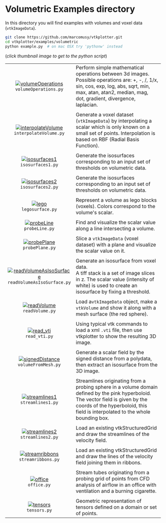 # Volumetric Examples directory
In this directory you will find examples with volumes and voxel data (`vtkImageData`).
```bash
git clone https://github.com/marcomusy/vtkplotter.git
cd vtkplotter/examples/volumetric
python example.py  # on mac OSX try 'pythonw' instead
```
(_click thumbnail image to get to the python script_)

|                                                                                                                                                                                                                                                                       |      |
|:---------------------------------------------------------------------------------------------------------------------------------------------------------------------------------------------------------------------------------------------------------------------:|:-----|
| [![volumeOperations](https://user-images.githubusercontent.com/32848391/50739032-6b2a7c80-11da-11e9-82fb-495c803ea9bf.jpg)](https://github.com/marcomusy/vtkplotter/blob/master/examples/volumetric/volumeOperations.py)<br/> `volumeOperations.py`                      |  Perform simple mathematical operations between 3d images.<br>Possible operations are: +, -, /, 1/x, sin, cos, exp, log, abs,  sqrt, min, max, atan, atan2, median, mag, dot, gradient, divergence, laplacian.|
|                                                                                                                                                                                                                                                                       |      |
| [![interpolateVolume](https://user-images.githubusercontent.com/32848391/50739033-6b2a7c80-11da-11e9-86fd-6026b22737df.jpg)](https://github.com/marcomusy/vtkplotter/blob/master/examples/volumetric/interpolateVolume.py)<br/> `interpolateVolume.py`                | Generate a voxel dataset (`vtkImageData`) by interpolating a scalar which is only known on a small set of points. Interpolation is based on RBF (Radial Basis Function).|
|                                                                                                                                                                                                                                                                       |      |
| [![isosurfaces1](https://user-images.githubusercontent.com/32848391/52141625-975ce000-2656-11e9-91fc-291e072fc4c1.png)](https://github.com/marcomusy/vtkplotter/blob/master/examples/volumetric/isosurfaces1.py)<br/> `isosurfaces1.py`                               | Generate the isosurfaces corresponding to an input set of thresholds on volumetric data.|
|                                                                                                                                                                                                                                                                       |      |
| [![isosurfaces2](https://user-images.githubusercontent.com/32848391/51558920-ec436e00-1e80-11e9-9d96-aa9b7c72d58b.png)](https://github.com/marcomusy/vtkplotter/blob/master/examples/volumetric/isosurfaces2.py)<br/> `isosurfaces2.py`                               | Generate the isosurfaces corresponding to an input set of thresholds on volumetric data.|
|                                                                                                                                                                                                                                                                       |      |
| [![lego](https://user-images.githubusercontent.com/32848391/56820682-da40e500-684c-11e9-8ea3-91cbcba24b3a.png)](https://github.com/marcomusy/vtkplotter/blob/master/examples/volumetric/legosurface.py)<br/> `legosurface.py`                                         | Represent a volume as lego blocks (voxels). Colors correspond to the volume's scalar. |
|                                                                                                                                                                                                                                                                       |      |
| [![probeLine](https://user-images.githubusercontent.com/32848391/48198460-3aa0a080-e359-11e8-982d-23fadf4de66f.jpg)](https://github.com/marcomusy/vtkplotter/blob/master/examples/volumetric/probeLine.py)<br/> `probeLine.py`                                        | Find and visualize the scalar value along a line intersecting a volume. |
|                                                                                                                                                                                                                                                                       |      |
| [![probePlane](https://user-images.githubusercontent.com/32848391/48198461-3aa0a080-e359-11e8-8c29-18f287f105e6.jpg)](https://github.com/marcomusy/vtkplotter/blob/master/examples/volumetric/probePlane.py)<br/> `probePlane.py`                                     | Slice a `vtkImageData` (voxel dataset) with a plane and visualize the scalar value on it.|
|                                                                                                                                                                                                                                                                       |      |
| [![readVolumeAsIsoSurface](https://user-images.githubusercontent.com/32848391/50739035-6b2a7c80-11da-11e9-8687-4e4d46ff6df0.jpg)](https://github.com/marcomusy/vtkplotter/blob/master/examples/volumetric/readVolumeAsIsoSurface.py)<br/> `readVolumeAsIsoSurface.py` | Generate an isosurface from voxel data.<br>A tiff stack is a set of image slices in z. The scalar value (intensity of white) is used to create an isosurface by fixing a threshold. |
|                                                                                                                                                                                                                                                                       |      |
| [![readVolume](https://user-images.githubusercontent.com/32848391/50739034-6b2a7c80-11da-11e9-9c86-1b25b1b77f42.jpg)](https://github.com/marcomusy/vtkplotter/blob/master/examples/volumetric/readVolume.py)<br/> `readVolume.py`                                     | Load a`vtkImageData` object, make a `vtkVolume` and show it along with a mesh surface (the red sphere). |
|                                                                                                                                                                                                                                                                       |      |
| [![read_vti](https://user-images.githubusercontent.com/32848391/50739036-6bc31300-11da-11e9-89b3-04a75187f812.jpg)](https://github.com/marcomusy/vtkplotter/blob/master/examples/volumetric/read_vti.py)<br/> `read_vti.py`                                           | Using typical vtk commands to load a xml `.vti` file, then use vtkplotter to show the resulting 3D image.|
|                                                                                                                                                                                                                                                                       |      |
| [![signedDistance](https://user-images.githubusercontent.com/32848391/50739037-6bc31300-11da-11e9-82b7-dd4ae11076ae.jpg)](https://github.com/marcomusy/vtkplotter/blob/master/examples/volumetric/volumeFromMesh.py)<br/> `volumeFromMesh.py`                         | Generate a scalar field by the signed distance from a polydata, then extract an isosurface from the 3D image. |
|                                                                                                                                                                                                                                                                       |      |
| [![streamlines1](https://user-images.githubusercontent.com/32848391/56964002-9145a500-6b5a-11e9-9e3f-da712609d896.png)](https://github.com/marcomusy/vtkplotter/blob/master/examples/volumetric/streamlines1.py)<br/> `streamlines1.py`                               | Streamlines originating from a probing sphere in a volume domain defined by the pink hyperboloid. The vector field is given by the coords of the hyperboloid, this field is interpolated to the whole bounding box. |
|                                                                                                                                                                                                                                                                       |      |
| [![streamlines2](https://user-images.githubusercontent.com/32848391/56964001-9145a500-6b5a-11e9-935b-1b2425bd7dd2.png)](https://github.com/marcomusy/vtkplotter/blob/master/examples/volumetric/streamlines2.py)<br/> `streamlines2.py`                               | Load an existing vtkStructuredGrid and draw the streamlines of the velocity field. |
|                                                                                                                                                                                                                                                                       |      |
| [![streamribbons](https://user-images.githubusercontent.com/32848391/56963999-9145a500-6b5a-11e9-9461-0037c471faab.png)](https://github.com/marcomusy/vtkplotter/blob/master/examples/volumetric/streamribbons.py)<br/> `streamribbons.py`                            | Load an existing vtkStructuredGrid and draw the lines of the velocity field joining them in ribbons. |
|                                                                                                                                                                                                                                                                       |      |
| [![office](https://user-images.githubusercontent.com/32848391/56964003-9145a500-6b5a-11e9-9d9e-9736d90e1900.png)](https://github.com/marcomusy/vtkplotter/blob/master/examples/volumetric/office.py)<br/> `office.py`                                                 | Stream tubes originating from a probing grid of points from CFD analysis of airflow in an office with ventilation and a burning cigarette. |
|                                                                                                                                                                                                                                                                       |      |
| [![tensors](https://user-images.githubusercontent.com/32848391/59944747-e2d92480-9465-11e9-8012-1fc34a2e30c6.png)](https://github.com/marcomusy/vtkplotter/blob/master/examples/volumetric/tensors.py)<br/> `tensors.py`                                              | Geometric representation of tensors defined on a domain or set of points. |

